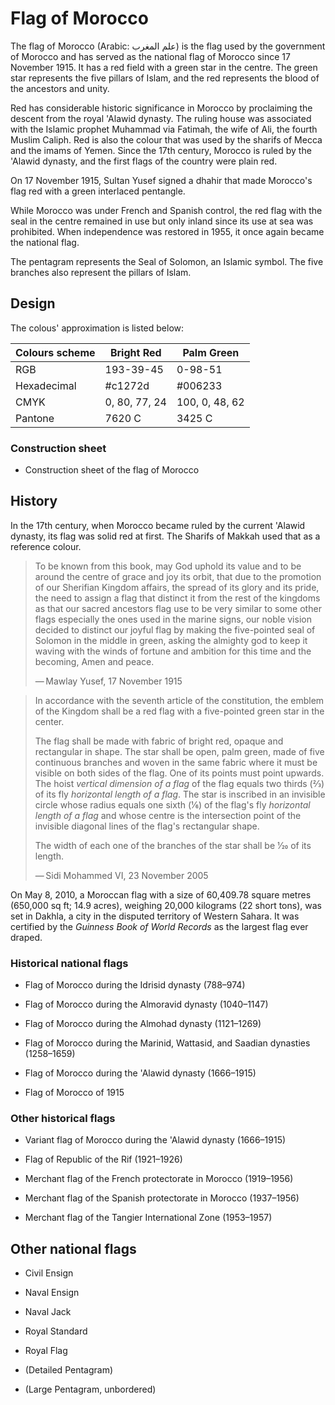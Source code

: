 # Flag of Morocco

The flag of Morocco (Arabic: علم المغرب) is the flag used by the government of Morocco and has served as the national flag of Morocco since 17 November 1915. It has a red field with a green star in the centre. The green star represents the five pillars of Islam, and the red represents the blood of the ancestors and unity.

Red has considerable historic significance in Morocco by proclaiming the descent from the royal 'Alawid dynasty. The ruling house was associated with the Islamic prophet Muhammad via Fatimah, the wife of Ali, the fourth Muslim Caliph. Red is also the colour that was used by the sharifs of Mecca and the imams of Yemen. Since the 17th century, Morocco is ruled by the 'Alawid dynasty, and the first flags of the country were plain red.

On 17 November 1915, Sultan Yusef signed a dhahir that made Morocco's flag red with a green interlaced pentangle.

While Morocco was under French and Spanish control, the red flag with the seal in the centre remained in use but only inland since its use at sea was prohibited. When independence was restored in 1955, it once again became the national flag.

The pentagram represents the Seal of Solomon, an Islamic symbol. The five branches also represent the pillars of Islam.

## Design

The colous' approximation is listed below:

|  Colours scheme | Bright Red    | Palm Green     |
| --------------- | ------------- | -------------- |
| RGB             | 193-39-45     | 0-98-51        |
| Hexadecimal     | #c1272d       | #006233        |
| CMYK            | 0, 80, 77, 24 | 100, 0, 48, 62 |
| Pantone         | 7620 C        | 3425 C         |

### Construction sheet

- Construction sheet of the flag of Morocco

## History

In the 17th century, when Morocco became ruled by the current 'Alawid dynasty, its flag was solid red at first. The Sharifs of Makkah used that as a reference colour.

> To be known from this book, may God uphold its value and to be around the centre of grace and joy its orbit, that due to the promotion of our Sherifian Kingdom affairs, the spread of its glory and its pride, the need to assign a flag that distinct it from the rest of the kingdoms as that our sacred ancestors flag use to be very similar to some other flags especially the ones used in the marine signs, our noble vision decided to distinct our joyful flag by making the five-pointed seal of Solomon in the middle in green, asking the almighty god to keep it waving with the winds of fortune and ambition for this time and the becoming, Amen and peace.
>
> — Mawlay Yusef, 17 November 1915

> In accordance with the seventh article of the constitution, the emblem of the Kingdom shall be a red flag with a five-pointed green star in the center.
>
> The flag shall be made with fabric of bright red, opaque and rectangular in shape. The star shall be open, palm green, made of five continuous branches and woven in the same fabric where it must be visible on both sides of the flag. One of its points must point upwards. The hoist *vertical dimension of a flag* of the flag equals two thirds (2⁄3) of its fly *horizontal length of a flag*. The star is inscribed in an invisible circle whose radius equals one sixth (1⁄6) of the flag's fly *horizontal length of a flag* and whose centre is the intersection point of the invisible diagonal lines of the flag's rectangular shape.
>
> The width of each one of the branches of the star shall be 1⁄20 of its length.
>
> — Sidi Mohammed VI, 23 November 2005

On May 8, 2010, a Moroccan flag with a size of 60,409.78 square metres (650,000 sq ft; 14.9 acres), weighing 20,000 kilograms (22 short tons), was set in Dakhla, a city in the disputed territory of Western Sahara. It was certified by the *Guinness Book of World Records* as the largest flag ever draped.

### Historical national flags

- Flag of Morocco during the Idrisid dynasty (788–974)

- Flag of Morocco during the Almoravid dynasty (1040–1147)

- Flag of Morocco during the Almohad dynasty (1121–1269)

- Flag of Morocco during the Marinid, Wattasid, and Saadian dynasties (1258–1659)

- Flag of Morocco during the 'Alawid dynasty (1666–1915)

- Flag of Morocco of 1915

### Other historical flags

- Variant flag of Morocco during the 'Alawid dynasty (1666–1915)

- Flag of Republic of the Rif (1921–1926)

- Merchant flag of the French protectorate in Morocco (1919–1956)

- Merchant flag of the Spanish protectorate in Morocco (1937–1956)

- Merchant flag of the Tangier International Zone (1953–1957)

## Other national flags

- Civil Ensign

- Naval Ensign

- Naval Jack

- Royal Standard

- Royal Flag

- (Detailed Pentagram)

- (Large Pentagram, unbordered)
